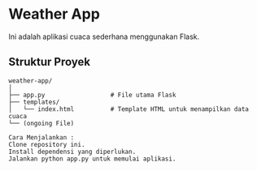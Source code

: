 # Weather App

Ini adalah aplikasi cuaca sederhana menggunakan Flask.

## Struktur Proyek

```plaintext
weather-app/
│
├── app.py                  # File utama Flask
├── templates/
│   └── index.html          # Template HTML untuk menampilkan data cuaca
└── (ongoing File)

Cara Menjalankan : 
Clone repository ini.
Install dependensi yang diperlukan.
Jalankan python app.py untuk memulai aplikasi.
